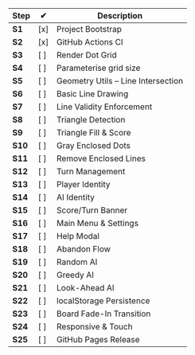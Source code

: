| Step    | ✔︎  | Description                        |
|---------|-----|------------------------------------|
| **S1**  | [x] | Project Bootstrap                  |
| **S2**  | [x] | GitHub Actions CI                  |
| **S3**  | [ ] | Render Dot Grid                    |
| **S4**  | [ ] | Parameterise grid size             |
| **S5**  | [ ] | Geometry Utils – Line Intersection |
| **S6**  | [ ] | Basic Line Drawing                 |
| **S7**  | [ ] | Line Validity Enforcement          |
| **S8**  | [ ] | Triangle Detection                 |
| **S9**  | [ ] | Triangle Fill & Score              |
| **S10** | [ ] | Gray Enclosed Dots                 |
| **S11** | [ ] | Remove Enclosed Lines              |
| **S12** | [ ] | Turn Management                    |
| **S13** | [ ] | Player Identity                    |
| **S14** | [ ] | AI Identity                        |
| **S15** | [ ] | Score/Turn Banner                  |
| **S16** | [ ] | Main Menu & Settings               |
| **S17** | [ ] | Help Modal                         |
| **S18** | [ ] | Abandon Flow                       |
| **S19** | [ ] | Random AI                          |
| **S20** | [ ] | Greedy AI                          |
| **S21** | [ ] | Look-Ahead AI                      |
| **S22** | [ ] | localStorage Persistence           |
| **S23** | [ ] | Board Fade-In Transition           |
| **S24** | [ ] | Responsive & Touch                 |
| **S25** | [ ] | GitHub Pages Release               |
